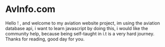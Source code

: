 # AvInfo.com
Hello ! , and welcome to my aviation website project, im using the aviation database api, i want to learn javascript by doing this, i would like the community help, because being self-taught in i.t is a very hard journey. Thanks for reading, good day for you.
